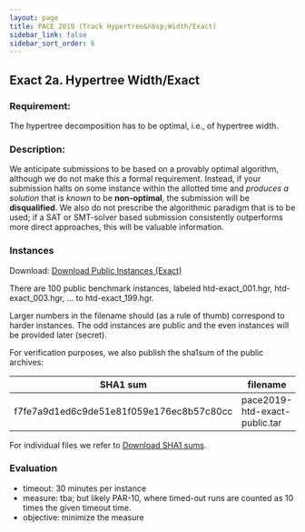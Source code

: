 ```yaml
---
layout: page
title: PACE 2019 (Track Hypertree&nbsp;Width/Exact)
sidebar_link: false
sidebar_sort_order: 6
---
```


## Exact 2a. Hypertree Width/Exact
### Requirement: 
The hypertree decomposition has to be optimal, i.e., of hypertree width. 

### Description:
We anticipate submissions to be based on a provably optimal algorithm, although we do not make this a formal requirement. 
Instead, if your submission halts on some instance within the allotted time and *produces a solution* that is *known* to be **non-optimal**, the submission will be **disqualified**. 
We also do not prescribe the algorithmic paradigm that is to be used; if a SAT or SMT-solver based submission consistently outperforms more direct approaches, this will be valuable information.

### Instances

Download: [Download Public Instances (Exact)](/files/pace2019-htd-exact-public.tar.bz2)


There are 100 public benchmark instances, labeled htd-exact_001.hgr, htd-exact_003.hgr, ... to htd-exact_199.hgr. 

 
Larger numbers in the filename should (as a rule of thumb) correspond to harder instances. The odd instances are public and the even instances will be provided later (secret). 

For verification purposes, we also publish the sha1sum of the public archives:

SHA1 sum | filename 
--- | --- 
 f7fe7a9d1ed6c9de51e81f059e176ec8b57c80cc  | pace2019-htd-exact-public.tar 

For individual files we refer to [Download SHA1 sums](/files/pace2019-htd-exact-public-shasums.txt).


### Evaluation 
- timeout: 30 minutes per instance
- measure: tba; but likely PAR-10, where timed-out runs are counted as 10 times the given timeout time.
- objective: minimize the measure
